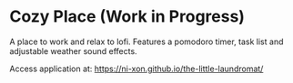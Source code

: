 # Cozy Place (Work in Progress)
A place to work and relax to lofi. Features a pomodoro timer, task list and adjustable weather sound effects.

Access application at: https://ni-xon.github.io/the-little-laundromat/
